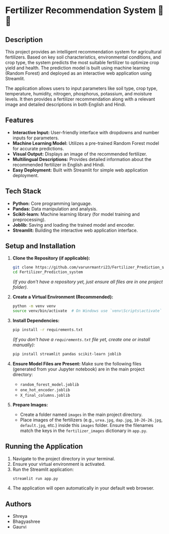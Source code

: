 # Fertilizer Recommendation System 🌾🌱

## Description

This project provides an intelligent recommendation system for agricultural fertilizers. Based on key soil characteristics, environmental conditions, and crop type, the system predicts the most suitable fertilizer to optimize crop yield and health. The prediction model is built using machine learning (Random Forest) and deployed as an interactive web application using Streamlit.

The application allows users to input parameters like soil type, crop type, temperature, humidity, nitrogen, phosphorus, potassium, and moisture levels. It then provides a fertilizer recommendation along with a relevant image and detailed descriptions in both English and Hindi.

## Features

-   **Interactive Input:** User-friendly interface with dropdowns and number inputs for parameters.
-   **Machine Learning Model:** Utilizes a pre-trained Random Forest model for accurate predictions.
-   **Visual Output:** Displays an image of the recommended fertilizer.
-   **Multilingual Descriptions:** Provides detailed information about the recommended fertilizer in English and Hindi.
-   **Easy Deployment:** Built with Streamlit for simple web application deployment.

## Tech Stack

-   **Python:** Core programming language.
-   **Pandas:** Data manipulation and analysis.
-   **Scikit-learn:** Machine learning library (for model training and preprocessing).
-   **Joblib:** Saving and loading the trained model and encoder.
-   **Streamlit:** Building the interactive web application interface.

## Setup and Installation

1.  **Clone the Repository (if applicable):**

    ```bash
    git clone https://github.com/varunrmantri23/Fertilizer_Prediction_system
    cd Fertilizer_Prediction_system
    ```

    _(If you don't have a repository yet, just ensure all files are in one project folder)._

2.  **Create a Virtual Environment (Recommended):**

    ```bash
    python -m venv venv
    source venv/bin/activate  # On Windows use `venv\Scripts\activate`
    ```

3.  **Install Dependencies:**

    ```bash
    pip install -r requirements.txt
    ```

    _(If you don't have a `requirements.txt` file yet, create one or install manually):_

    ```bash
    pip install streamlit pandas scikit-learn joblib
    ```

4.  **Ensure Model Files are Present:**
    Make sure the following files (generated from your Jupyter notebook) are in the main project directory:

    -   `random_forest_model.joblib`
    -   `one_hot_encoder.joblib`
    -   `X_final_columns.joblib`

5.  **Prepare Images:**
    -   Create a folder named `images` in the main project directory.
    -   Place images of the fertilizers (e.g., `urea.jpg`, `dap.jpg`, `10-26-26.jpg`, `default.jpg`, etc.) inside this `images` folder. Ensure the filenames match the keys in the `fertilizer_images` dictionary in `app.py`.

## Running the Application

1.  Navigate to the project directory in your terminal.
2.  Ensure your virtual environment is activated.
3.  Run the Streamlit application:
    ```bash
    streamlit run app.py
    ```
4.  The application will open automatically in your default web browser.

## Authors

-   Shreya
-   Bhagyashree
-   Gaurvi
